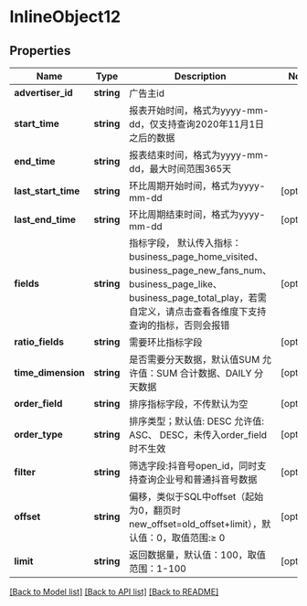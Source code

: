 # InlineObject12

## Properties
Name | Type | Description | Notes
------------ | ------------- | ------------- | -------------
**advertiser_id** | **string** | 广告主id | 
**start_time** | **string** | 报表开始时间，格式为yyyy-mm-dd，仅支持查询2020年11月1日之后的数据 | 
**end_time** | **string** | 报表结束时间，格式为yyyy-mm-dd，最大时间范围365天 | 
**last_start_time** | **string** | 环比周期开始时间，格式为yyyy-mm-dd | [optional] 
**last_end_time** | **string** | 环比周期结束时间，格式为yyyy-mm-dd | [optional] 
**fields** | **string** | 指标字段， 默认传入指标：business_page_home_visited、business_page_new_fans_num、business_page_like、business_page_total_play，若需自定义，请点击查看各维度下支持查询的指标，否则会报错 | [optional] 
**ratio_fields** | **string** | 需要环比指标字段 | [optional] 
**time_dimension** | **string** | 是否需要分天数据，默认值SUM 允许值：SUM 合计数据、DAILY 分天数据 | [optional] 
**order_field** | **string** | 排序指标字段，不传默认为空 | [optional] 
**order_type** | **string** | 排序类型；默认值: DESC 允许值: ASC、 DESC，未传入order_field时不生效 | [optional] 
**filter** | **string** | 筛选字段:抖音号open_id，同时支持查询企业号和普通抖音号数据 | [optional] 
**offset** | **string** | 偏移，类似于SQL中offset（起始为0，翻页时new_offset&#x3D;old_offset+limit），默认值：0，取值范围:≥ 0 | [optional] 
**limit** | **string** | 返回数据量，默认值：100，取值范围：1-100 | [optional] 

[[Back to Model list]](../README.md#documentation-for-models) [[Back to API list]](../README.md#documentation-for-api-endpoints) [[Back to README]](../README.md)


